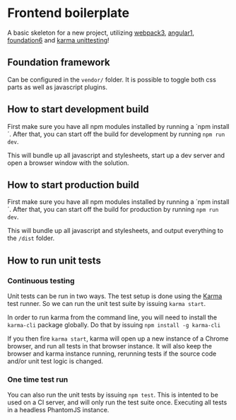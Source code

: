 # Frontend boilerplate
A basic skeleton for a new project, utilizing [webpack3](https://webpack.js.org), [angular1](https://angularjs.org/), [foundation6](http://foundation.zurb.com/sites.html) and [karma unittesting](https://karma-runner.github.io/1.0/index.html)!

## Foundation framework
Can be configured in the `vendor/` folder. It is possible to toggle both css parts as well as javascript plugins.

## How to start development build
First make sure you have all npm modules installed by running a ´npm install´. After that, you can start off the build for development by running `npm run dev`.

This will bundle up all javascript and stylesheets, start up a dev server and open a browser window with the solution.

## How to start production build
First make sure you have all npm modules installed by running a ´npm install´. After that, you can start off the build for production by running `npm run dev`.

This will bundle up all javascript and stylesheets, and output everything to the `/dist` folder.

## How to run unit tests

### Continuous testing
Unit tests can be run in two ways. The test setup is done using the [Karma](https://karma-runner.github.io/1.0/index.html) test runner. So we can run the unit test suite by issuing `karma start`.

In order to run karma from the command line, you will need to install the `karma-cli` package globally. Do that by issuing `npm install -g karma-cli`

If you then fire `karma start`, karma will open up a new instance of a Chrome browser, and run all tests in that browser instance. It will also keep the browser and karma instance running, rerunning tests if the source code and/or unit test logic is changed.

### One time test run
You can also run the unit tests by issuing `npm test`. This is intented to be used on a CI server, and will only run the test suite once. Executing all tests in a headless PhantomJS instance.
